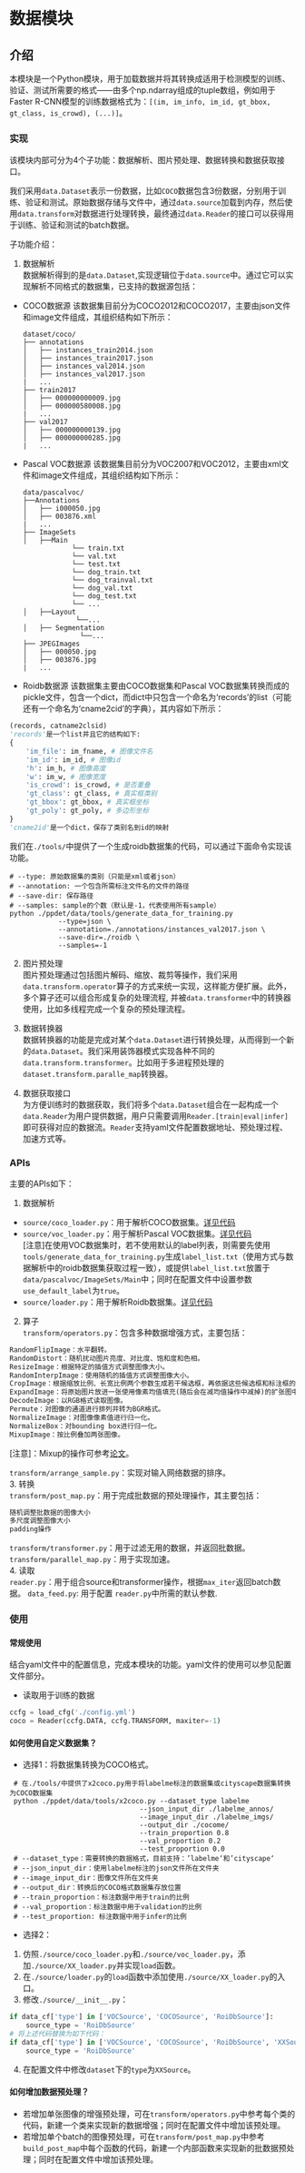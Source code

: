 # 数据模块

## 介绍
本模块是一个Python模块，用于加载数据并将其转换成适用于检测模型的训练、验证、测试所需要的格式——由多个np.ndarray组成的tuple数组，例如用于Faster R-CNN模型的训练数据格式为：`[(im, im_info, im_id, gt_bbox, gt_class, is_crowd), (...)]`。

### 实现
该模块内部可分为4个子功能：数据解析、图片预处理、数据转换和数据获取接口。

我们采用`data.Dataset`表示一份数据，比如`COCO`数据包含3份数据，分别用于训练、验证和测试。原始数据存储与文件中，通过`data.source`加载到内存，然后使用`data.transform`对数据进行处理转换，最终通过`data.Reader`的接口可以获得用于训练、验证和测试的batch数据。

子功能介绍：

1. 数据解析  
     数据解析得到的是`data.Dataset`,实现逻辑位于`data.source`中。通过它可以实现解析不同格式的数据集，已支持的数据源包括：
- COCO数据源
     该数据集目前分为COCO2012和COCO2017，主要由json文件和image文件组成，其组织结构如下所示：

  ```
  dataset/coco/
  ├── annotations
  │   ├── instances_train2014.json
  │   ├── instances_train2017.json
  │   ├── instances_val2014.json
  │   ├── instances_val2017.json
  |   ...
  ├── train2017
  │   ├── 000000000009.jpg
  │   ├── 000000580008.jpg
  |   ...
  ├── val2017
  │   ├── 000000000139.jpg
  │   ├── 000000000285.jpg
  |   ...
  ```


- Pascal VOC数据源
     该数据集目前分为VOC2007和VOC2012，主要由xml文件和image文件组成，其组织结构如下所示：


  ```
  data/pascalvoc/
  ├──Annotations
  │   ├── i000050.jpg
  │   ├── 003876.xml
  |   ...
  ├── ImageSets
  │   ├──Main
              └── train.txt
              └── val.txt
              └── test.txt
              └── dog_train.txt
              └── dog_trainval.txt
              └── dog_val.txt
              └── dog_test.txt
              └── ...
  │   ├──Layout
               └──...
  │   ├── Segmentation
                └──...
  ├── JPEGImages
  │   ├── 000050.jpg
  │   ├── 003876.jpg
  |   ...
  ```



- Roidb数据源
    该数据集主要由COCO数据集和Pascal VOC数据集转换而成的pickle文件，包含一个dict，而dict中只包含一个命名为‘records’的list（可能还有一个命名为‘cname2cid’的字典），其内容如下所示：
```python
(records, catname2clsid)
'records'是一个list并且它的结构如下:
{
    'im_file': im_fname, # 图像文件名
    'im_id': im_id, # 图像id
    'h': im_h, # 图像高度
    'w': im_w, # 图像宽度
    'is_crowd': is_crowd, # 是否重叠
    'gt_class': gt_class, # 真实框类别
    'gt_bbox': gt_bbox, # 真实框坐标
    'gt_poly': gt_poly, # 多边形坐标
}
'cname2id'是一个dict，保存了类别名到id的映射

```
我们在`./tools/`中提供了一个生成roidb数据集的代码，可以通过下面命令实现该功能。
```
# --type: 原始数据集的类别（只能是xml或者json）
# --annotation: 一个包含所需标注文件名的文件的路径
# --save-dir: 保存路径
# --samples: sample的个数（默认是-1，代表使用所有sample）
python ./ppdet/data/tools/generate_data_for_training.py
            --type=json \
            --annotation=./annotations/instances_val2017.json \
            --save-dir=./roidb \
            --samples=-1
```
 2. 图片预处理  
    图片预处理通过包括图片解码、缩放、裁剪等操作，我们采用`data.transform.operator`算子的方式来统一实现，这样能方便扩展。此外，多个算子还可以组合形成复杂的处理流程, 并被`data.transformer`中的转换器使用，比如多线程完成一个复杂的预处理流程。

 3. 数据转换器  
    数据转换器的功能是完成对某个`data.Dataset`进行转换处理，从而得到一个新的`data.Dataset`。我们采用装饰器模式实现各种不同的`data.transform.transformer`。比如用于多进程预处理的`dataset.transform.paralle_map`转换器。

 4. 数据获取接口  
     为方便训练时的数据获取，我们将多个`data.Dataset`组合在一起构成一个`data.Reader`为用户提供数据，用户只需要调用`Reader.[train|eval|infer]`即可获得对应的数据流。`Reader`支持yaml文件配置数据地址、预处理过程、加速方式等。

### APIs

主要的APIs如下：


1. 数据解析  

 - `source/coco_loader.py`：用于解析COCO数据集。[详见代码](../ppdet/data/source/coco_loader.py)
 - `source/voc_loader.py`：用于解析Pascal VOC数据集。[详见代码](../ppdet/data/source/voc_loader.py)  
 [注意]在使用VOC数据集时，若不使用默认的label列表，则需要先使用`tools/generate_data_for_training.py`生成`label_list.txt`（使用方式与数据解析中的roidb数据集获取过程一致），或提供`label_list.txt`放置于`data/pascalvoc/ImageSets/Main`中；同时在配置文件中设置参数`use_default_label`为`true`。
 - `source/loader.py`：用于解析Roidb数据集。[详见代码](../ppdet/data/source/loader.py)

2. 算子  
 `transform/operators.py`：包含多种数据增强方式，主要包括：  

```  python
RandomFlipImage：水平翻转。
RandomDistort：随机扰动图片亮度、对比度、饱和度和色相。
ResizeImage：根据特定的插值方式调整图像大小。
RandomInterpImage：使用随机的插值方式调整图像大小。
CropImage：根据缩放比例、长宽比例两个参数生成若干候选框，再依据这些候选框和标注框的面积交并比(IoU)挑选出符合要求的裁剪结果。
ExpandImage：将原始图片放进一张使用像素均值填充(随后会在减均值操作中减掉)的扩张图中，再对此图进行裁剪、缩放和翻转。
DecodeImage：以RGB格式读取图像。
Permute：对图像的通道进行排列并转为BGR格式。
NormalizeImage：对图像像素值进行归一化。
NormalizeBox：对bounding box进行归一化。
MixupImage：按比例叠加两张图像。
```
[注意]：Mixup的操作可参考[论文](https://arxiv.org/pdf/1710.09412.pdf)。

`transform/arrange_sample.py`：实现对输入网络数据的排序。  
3. 转换  
`transform/post_map.py`：用于完成批数据的预处理操作，其主要包括：

```  python
随机调整批数据的图像大小
多尺度调整图像大小
padding操作
```
`transform/transformer.py`：用于过滤无用的数据，并返回批数据。
`transform/parallel_map.py`：用于实现加速。  
4. 读取  
`reader.py`：用于组合source和transformer操作，根据`max_iter`返回batch数据。
`data_feed.py`: 用于配置 `reader.py`中所需的默认参数.




### 使用
#### 常规使用
结合yaml文件中的配置信息，完成本模块的功能。yaml文件的使用可以参见配置文件部分。

 - 读取用于训练的数据

``` python
ccfg = load_cfg('./config.yml')
coco = Reader(ccfg.DATA, ccfg.TRANSFORM, maxiter=-1)
```
#### 如何使用自定义数据集？

- 选择1：将数据集转换为COCO格式。
```
 # 在./tools/中提供了x2coco.py用于将labelme标注的数据集或cityscape数据集转换为COCO数据集
 python ./ppdet/data/tools/x2coco.py --dataset_type labelme
                                --json_input_dir ./labelme_annos/
                                --image_input_dir ./labelme_imgs/
                                --output_dir ./cocome/
                                --train_proportion 0.8
                                --val_proportion 0.2
                                --test_proportion 0.0
 # --dataset_type：需要转换的数据格式，目前支持：’labelme‘和’cityscape‘
 # --json_input_dir：使用labelme标注的json文件所在文件夹
 # --image_input_dir：图像文件所在文件夹
 # --output_dir：转换后的COCO格式数据集存放位置
 # --train_proportion：标注数据中用于train的比例
 # --val_proportion：标注数据中用于validation的比例
 # --test_proportion: 标注数据中用于infer的比例
```
- 选择2：

1. 仿照`./source/coco_loader.py`和`./source/voc_loader.py`，添加`./source/XX_loader.py`并实现`load`函数。  
2. 在`./source/loader.py`的`load`函数中添加使用`./source/XX_loader.py`的入口。  
3. 修改`./source/__init__.py`：  


```python
if data_cf['type'] in ['VOCSource', 'COCOSource', 'RoiDbSource']:
    source_type = 'RoiDbSource'
# 将上述代码替换为如下代码：
if data_cf['type'] in ['VOCSource', 'COCOSource', 'RoiDbSource', 'XXSource']:
    source_type = 'RoiDbSource'
```

4. 在配置文件中修改`dataset`下的`type`为`XXSource`。  

#### 如何增加数据预处理？
- 若增加单张图像的增强预处理，可在`transform/operators.py`中参考每个类的代码，新建一个类来实现新的数据增强；同时在配置文件中增加该预处理。
- 若增加单个batch的图像预处理，可在`transform/post_map.py`中参考`build_post_map`中每个函数的代码，新建一个内部函数来实现新的批数据预处理；同时在配置文件中增加该预处理。
